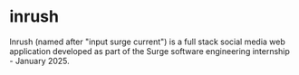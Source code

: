 # inrush
Inrush (named after "input surge current") is a full stack social media web application developed as part of the Surge software engineering internship - January 2025.
